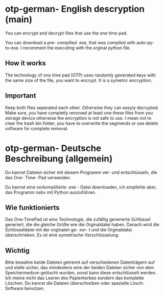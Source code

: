 # otp-german- English descryption (main)
You can encrypt and decrypt files that use the one time pad. 

You can download a pre- compilled .exe, that was compiled with auto-py-to-exe. I recomment the executing with the orginal python file.


## How it works
The technology of one time pad (OTP) uses randomly generated keys with the same size of the file, you want to encrypt. It is a symetric encryption. 
## Important
Keep both files seperated each other. Otherwise they can easyly decrypted. Make sure, you have completly removed at least one these files from you storage device otherwise the encryption is not safe to use. I mean not to clear the trash bin folder, you have to overwrite the segmends or use delete software for complete removal.

# otp-german- Deutsche Beschreibung (allgemein)
Du kannst Dateien sicher mit diesem Programm ver- und entschlüsseln, die das One- Time- Pad verwenden. 

Du kannst eine vorkompillierte .exe - Datei downloaden, ich empfehle aber, das Programm nativ mit Python auszuführen.

## Wie funktionierts
Das One-TimePad ist eine Technologie, die zufällig generierte Schlüssel generiert, die die gleiche Größe wie die Orginaldatei haben. Danach wird die Schlüsseldatei mit der orginalen ge- xor- t und die Orginaldatei überschrieben. Es ist eine symetrische Verschlüsselung. 

## Wichtig 
Bitte bewahre beide Dateien getrennt auf verschiedenen Datenträgern auf und stelle sicher, das mindestens eine der beiden Dateien sicher von dem Speichermedium gelöscht wurden, sonst kann diese entschlüsselt werden. Ich meine nicht das Leeren des Papierkorbes sondern das komplette Löschen. Du kannst die Dateien überschreiben oder spezielle Lösch- Software benutzen.
